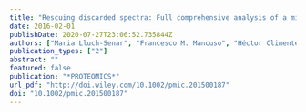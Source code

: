 ```yaml
---
title: "Rescuing discarded spectra: Full comprehensive analysis of a minimal proteome"
date: 2016-02-01
publishDate: 2020-07-27T23:06:52.735844Z
authors: ["Maria Lluch-Senar", "Francesco M. Mancuso", "Héctor Climente-González", "Marcia I. Peña-Paz", "Eduard Sabido", "Luis Serrano"]
publication_types: ["2"]
abstract: ""
featured: false
publication: "*PROTEOMICS*"
url_pdf: "http://doi.wiley.com/10.1002/pmic.201500187"
doi: "10.1002/pmic.201500187"
---
```


